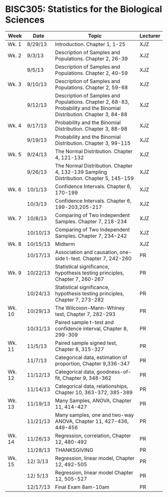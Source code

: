 BISC305: Statistics for the Biological Sciences
===============================================


| Week | Date | Topic | Lecturer |
|  ---- | --- | --- | ---- |
| Wk. 1 | 8/29/13 | Introduction. Chapter 1, 1-25 | XJZ |
| Wk. 2 | 9/3/13 | Description of Samples and Populations. Chapter 2, 26-39 | XJZ |
|  | 9/5/13 | Description of Samples and Populations. Chapter 2, 40-59 | XJZ  |
| Wk. 3 | 9/10/13 | Description of Samples and Populations. Chapter 2, 59-68 | XJZ |
|  | 9/12/13 | Description of Samples and Populations. Chapter 2, 68-83, Probability and the Binomial Distribution. Chapter 3, 84-88 | XJZ |
| Wk. 4 | 9/17/13 | Probability and the Binomial Distribution. Chapter 3, 88-98 | XJZ |
|  | 9/19/13 | Probability and the Binomial Distribution. Chapter 3, 99-115 | XJZ   |
| Wk. 5 | 9/24/13 | The Normal Distribution. Chapter 4, 121-132 | XJZ |
|  | 9/26/13 | The Normal Distribution. Chapter 4, 132-139 Sampling Distribution. Chapter 5, 145-159 | XJZ |
| Wk. 6 | 10/1/13 | Confidence Intervals. Chapter 6, 170-199 | XJZ |
|  | 10/3/13 | Confidence Intervals. Chapter 6, 199-203,205-217 | XJZ  |
| Wk. 7 | 10/8/13 | Comparing of Two Independent Samples. Chapter 7, 218-234 | XJZ |
|  | 10/10/13 | Comparing of Two Independent Samples. Chapter 7, 234-242 | XJZ  |
| Wk. 8 | 10/15/13 | Midterm | XJZ |
|  | 10/17/13 | Association and causation, one-side t-test. Chapter 7, 242-260 | PR  |
| Wk. 9 | 10/22/13 | Statistical significance, hypothesis testing principles, Chapter 7, 260-267 | PR |
|  | 10/24/13 | Statistical significance, hypothesis testing principles, Chapter 7, 273-282 | PR |
| Wk. 10 | 10/29/13 | The Wilcoxon-Mann-Whiney test, Chapter 7, 282-293 | PR |
|  | 10/31/13 | Paired sample t-test and confidence interval, Chapter 8, 299-309 | PR  |
| Wk. 11 | 11/5/13 | Paired sample signed test, Chapter 8, 315-327 | PR |
|  | 11/7/13 | Categorical data, estimation of proportion, Chapter 9,336-347 | PR  |
| Wk. 12 | 11/12/13 | Categorical data, goodness-of-fit, Chapter 9, 348-362 | PR |
|  | 11/14/13 | Categorical data, relationships, Chapter 10, 363-372, 385-389 | PR  |
| Wk. 13 | 11/19/13 | Many Samples, ANOVA, Chapter 11, 414-427 | PR |
|  | 11/21/13 | Many samples, one and two-way ANOVA, Chapter 11, 427-436, 449-456 | PR |
| Wk. 14 | 11/26/13 | Regression, correlation, Chapter 12, 480-492 | PR |
|  | 11/28/13 | THANKSGIVING | PR  |
| Wk. 15 | 12/ 3/13 | Regression, linear model, Chapter 12, 492-505 | PR |
|  | 12/ 5/13 | Regression, linear model  Chapter 12, 505-527 | PR  |
| | 12/17/13 | Final Exam  8am-10am | PR |



